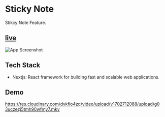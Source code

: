  
# Sticky Note

 Stikcy Note Feature.




## [live](https://todolist-app-next-ts.vercel.app/)

![App Screenshot](https://res.cloudinary.com/dvkfio4zq/image/upload/v1702712525/upload/ewdgidsv69hutuf4pfkm.png)


## Tech Stack
- Nextjs: React framework for building fast and scalable web applications.

 


 


## Demo
 https://res.cloudinary.com/dvkfio4zq/video/upload/v1702712088/upload/g03uczezj5tmh90wfmy7.mkv




 


 
